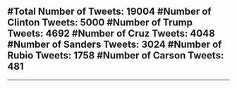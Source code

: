 #Total Number of Tweets: 19004 
#Number of Clinton Tweets: 5000
#Number of Trump Tweets: 4692
#Number of Cruz Tweets: 4048
#Number of Sanders Tweets: 3024
#Number of Rubio Tweets: 1758
#Number of Carson Tweets: 481
---
---

